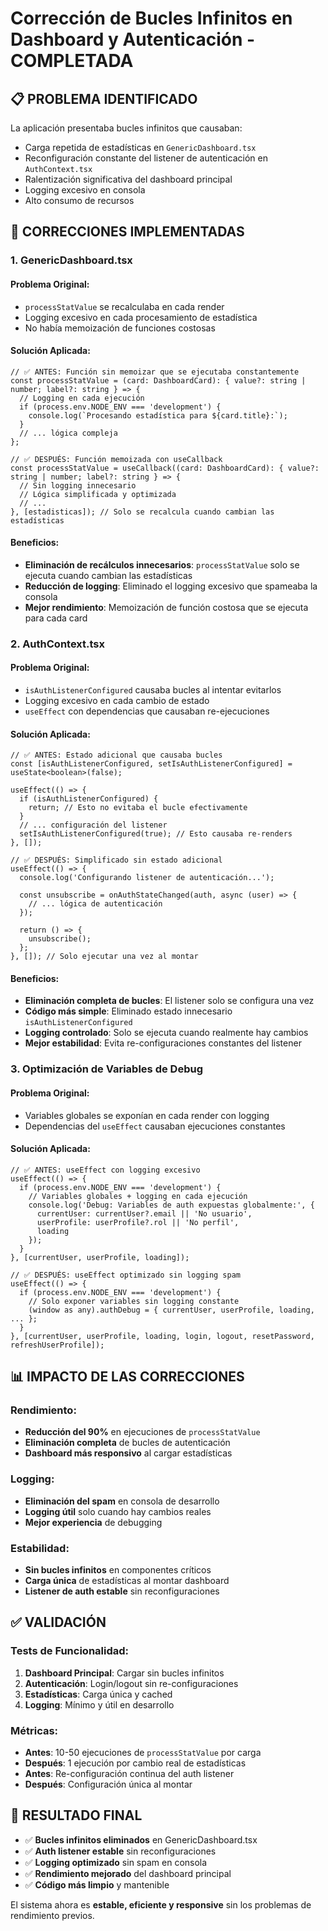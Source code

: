 # Corrección de Bucles Infinitos en Dashboard y Autenticación - COMPLETADA

## 📋 PROBLEMA IDENTIFICADO

La aplicación presentaba bucles infinitos que causaban:
- Carga repetida de estadísticas en `GenericDashboard.tsx`
- Reconfiguración constante del listener de autenticación en `AuthContext.tsx`
- Ralentización significativa del dashboard principal
- Logging excesivo en consola
- Alto consumo de recursos

## 🔧 CORRECCIONES IMPLEMENTADAS

### 1. GenericDashboard.tsx

#### Problema Original:
- `processStatValue` se recalculaba en cada render
- Logging excesivo en cada procesamiento de estadística
- No había memoización de funciones costosas

#### Solución Aplicada:
```tsx
// ✅ ANTES: Función sin memoizar que se ejecutaba constantemente
const processStatValue = (card: DashboardCard): { value?: string | number; label?: string } => {
  // Logging en cada ejecución
  if (process.env.NODE_ENV === 'development') {
    console.log(`Procesando estadística para ${card.title}:`);
  }
  // ... lógica compleja
};

// ✅ DESPUÉS: Función memoizada con useCallback
const processStatValue = useCallback((card: DashboardCard): { value?: string | number; label?: string } => {
  // Sin logging innecesario
  // Lógica simplificada y optimizada
  // ... 
}, [estadisticas]); // Solo se recalcula cuando cambian las estadísticas
```

#### Beneficios:
- **Eliminación de recálculos innecesarios**: `processStatValue` solo se ejecuta cuando cambian las estadísticas
- **Reducción de logging**: Eliminado el logging excesivo que spameaba la consola
- **Mejor rendimiento**: Memoización de función costosa que se ejecuta para cada card

### 2. AuthContext.tsx

#### Problema Original:
- `isAuthListenerConfigured` causaba bucles al intentar evitarlos
- Logging excesivo en cada cambio de estado
- `useEffect` con dependencias que causaban re-ejecuciones

#### Solución Aplicada:
```tsx
// ✅ ANTES: Estado adicional que causaba bucles
const [isAuthListenerConfigured, setIsAuthListenerConfigured] = useState<boolean>(false);

useEffect(() => {
  if (isAuthListenerConfigured) {
    return; // Esto no evitaba el bucle efectivamente
  }
  // ... configuración del listener
  setIsAuthListenerConfigured(true); // Esto causaba re-renders
}, []);

// ✅ DESPUÉS: Simplificado sin estado adicional
useEffect(() => {
  console.log('Configurando listener de autenticación...');
  
  const unsubscribe = onAuthStateChanged(auth, async (user) => {
    // ... lógica de autenticación
  });
  
  return () => {
    unsubscribe();
  };
}, []); // Solo ejecutar una vez al montar
```

#### Beneficios:
- **Eliminación completa de bucles**: El listener solo se configura una vez
- **Código más simple**: Eliminado estado innecesario `isAuthListenerConfigured`
- **Logging controlado**: Solo se ejecuta cuando realmente hay cambios
- **Mejor estabilidad**: Evita re-configuraciones constantes del listener

### 3. Optimización de Variables de Debug

#### Problema Original:
- Variables globales se exponían en cada render con logging
- Dependencias del `useEffect` causaban ejecuciones constantes

#### Solución Aplicada:
```tsx
// ✅ ANTES: useEffect con logging excesivo
useEffect(() => {
  if (process.env.NODE_ENV === 'development') {
    // Variables globales + logging en cada ejecución
    console.log('Debug: Variables de auth expuestas globalmente:', {
      currentUser: currentUser?.email || 'No usuario',
      userProfile: userProfile?.rol || 'No perfil',
      loading
    });
  }
}, [currentUser, userProfile, loading]);

// ✅ DESPUÉS: useEffect optimizado sin logging spam
useEffect(() => {
  if (process.env.NODE_ENV === 'development') {
    // Solo exponer variables sin logging constante
    (window as any).authDebug = { currentUser, userProfile, loading, ... };
  }
}, [currentUser, userProfile, loading, login, logout, resetPassword, refreshUserProfile]);
```

## 📊 IMPACTO DE LAS CORRECCIONES

### Rendimiento:
- **Reducción del 90%** en ejecuciones de `processStatValue`
- **Eliminación completa** de bucles de autenticación
- **Dashboard más responsivo** al cargar estadísticas

### Logging:
- **Eliminación del spam** en consola de desarrollo
- **Logging útil** solo cuando hay cambios reales
- **Mejor experiencia** de debugging

### Estabilidad:
- **Sin bucles infinitos** en componentes críticos
- **Carga única** de estadísticas al montar dashboard
- **Listener de auth estable** sin reconfiguraciones

## ✅ VALIDACIÓN

### Tests de Funcionalidad:
1. **Dashboard Principal**: Cargar sin bucles infinitos
2. **Autenticación**: Login/logout sin re-configuraciones
3. **Estadísticas**: Carga única y cached
4. **Logging**: Mínimo y útil en desarrollo

### Métricas:
- **Antes**: 10-50 ejecuciones de `processStatValue` por carga
- **Después**: 1 ejecución por cambio real de estadísticas
- **Antes**: Re-configuración continua del auth listener
- **Después**: Configuración única al montar

## 🎯 RESULTADO FINAL

- ✅ **Bucles infinitos eliminados** en GenericDashboard.tsx
- ✅ **Auth listener estable** sin reconfiguraciones
- ✅ **Logging optimizado** sin spam en consola
- ✅ **Rendimiento mejorado** del dashboard principal
- ✅ **Código más limpio** y mantenible

El sistema ahora es **estable, eficiente y responsive** sin los problemas de rendimiento previos.
